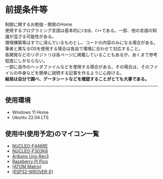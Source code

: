 # 前提条件等

制御に関するお勉強・開発のHome  
使用するプログラミング言語は基本的に`C言語`、`C++`である。一部、他の言語の知識が混ざる可能性がある。  
環境構築等はすでに済んでいるものとし、コードの内容のみになる場合がある。筆者と異なるOSを使用する場合は各自で環境に合わせて対応すること。  
各開発などのリポジトリは各ページに掲載していることもあるが、あくまで参考程度にしかならない。  
一部に自作のヘッダファイルなどを使用する場合がある。その場合は、そのファイルの中身などを簡単に説明する記事を作るように心掛ける。  
**結局は自分で調べ、データシートなどを確認することがとても大事である。**  

---

## 使用環境

- Windows 11 Home  
- Ubuntu 22.04 LTS  

## 使用中(使用予定)のマイコン一覧  

- [NUCLEO-F446RE](https://akizukidenshi.com/catalog/g/g110176/)  
- [NUCLEO-F303K8](https://akizukidenshi.com/catalog/g/g110172/)  
- [Arduino Uno Rev3](https://akizukidenshi.com/catalog/g/g107385/)  
- [Raspberry Pi Pico](https://akizukidenshi.com/catalog/g/g116132/)  
- [(ATOM Matrix)](https://akizukidenshi.com/catalog/g/g117215/)  
- [(ESP32-WROVER-E)](https://akizukidenshi.com/catalog/g/g115674/)  
